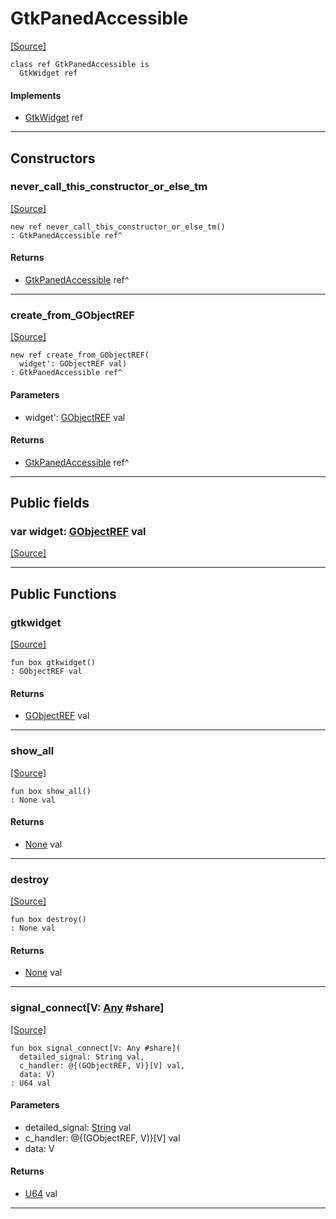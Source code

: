 # GtkPanedAccessible
<span class="source-link">[[Source]](src/gtk3/GtkPanedAccessible.md#L6)</span>
```pony
class ref GtkPanedAccessible is
  GtkWidget ref
```

#### Implements

* [GtkWidget](gtk3-GtkWidget.md) ref

---

## Constructors

### never_call_this_constructor_or_else_tm
<span class="source-link">[[Source]](src/gtk3/GtkPanedAccessible.md#L10)</span>


```pony
new ref never_call_this_constructor_or_else_tm()
: GtkPanedAccessible ref^
```

#### Returns

* [GtkPanedAccessible](gtk3-GtkPanedAccessible.md) ref^

---

### create_from_GObjectREF
<span class="source-link">[[Source]](src/gtk3/GtkPanedAccessible.md#L13)</span>


```pony
new ref create_from_GObjectREF(
  widget': GObjectREF val)
: GtkPanedAccessible ref^
```
#### Parameters

*   widget': [GObjectREF](gtk3-..-gobject-GObjectREF.md) val

#### Returns

* [GtkPanedAccessible](gtk3-GtkPanedAccessible.md) ref^

---

## Public fields

### var widget: [GObjectREF](gtk3-..-gobject-GObjectREF.md) val
<span class="source-link">[[Source]](src/gtk3/GtkPanedAccessible.md#L7)</span>



---

## Public Functions

### gtkwidget
<span class="source-link">[[Source]](src/gtk3/GtkPanedAccessible.md#L9)</span>


```pony
fun box gtkwidget()
: GObjectREF val
```

#### Returns

* [GObjectREF](gtk3-..-gobject-GObjectREF.md) val

---

### show_all
<span class="source-link">[[Source]](src/gtk3/GtkWidget.md#L4)</span>


```pony
fun box show_all()
: None val
```

#### Returns

* [None](builtin-None.md) val

---

### destroy
<span class="source-link">[[Source]](src/gtk3/GtkWidget.md#L10)</span>


```pony
fun box destroy()
: None val
```

#### Returns

* [None](builtin-None.md) val

---

### signal_connect\[V: [Any](builtin-Any.md) #share\]
<span class="source-link">[[Source]](src/gtk3/GtkWidget.md#L13)</span>


```pony
fun box signal_connect[V: Any #share](
  detailed_signal: String val,
  c_handler: @{(GObjectREF, V)}[V] val,
  data: V)
: U64 val
```
#### Parameters

*   detailed_signal: [String](builtin-String.md) val
*   c_handler: @{(GObjectREF, V)}[V] val
*   data: V

#### Returns

* [U64](builtin-U64.md) val

---

